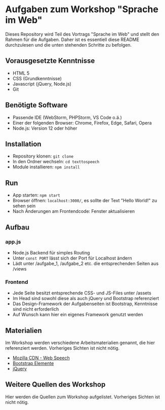 # Aufgaben zum Workshop "Sprache im Web"

Dieses Repository wird Teil des Vortrags "Sprache im Web" und stellt den Rahmen für die Aufgaben. Daher ist es essentiell diese README durchzulesen und die unten stehenden Schritte zu befolgen.

## Vorausgesetzte Kenntnisse
* HTML 5
* CSS (Grundkenntnisse)
* Javascript (jQuery, Node.js)
* Git

## Benötigte Software
* Passende IDE (WebStorm, PHPStorm, VS Code o.ä.)
* Einer der folgenden Browser: Chrome, Firefox, Edge, Safari, Opera
* Node.js: Version 12 oder höher

## Installation
* Repository klonen: `git clone`
* In den Ordner wechseln: `cd texttospeech`
* Module installieren: `npm install`

## Run
* App starten: `npm start`
* Browser öffnen: `localhost:3000/`, es sollte der Text "Hello World!" zu sehen sein
* Nach Änderungen am Frontendcode: Fenster aktualisieren

## Aufbau
### app.js
* Node.js Backend für simples Routing
* Unter `const PORT` lässt sich der Port für Localhost ändern
* Lädt unter /aufgabe_1, /aufgabe_2 etc. die entsprechenden Seiten aus /views

### Frontend
* Jede Seite besitzt entsprechende CSS- und JS-Files unter /assets
* Im Head sind sowohl diese als auch jQuery und Bootstrap referenziert
* Das Design-Framework der Aufgabenseiten ist Bootstrap, Kenntnisse sind nicht erforderlich
* Auf Wunsch kann hier ein eigenes Framework genutzt werden

## Materialien
Im Workshop werden verschiedene Arbeitsmaterialien genannt, die hier referenziert werden. Vorheriges Sichten ist nicht nötig.

* [Mozilla CDN - Web Speech](https://developer.mozilla.org/en-US/docs/Web/API/Web_Speech_API)
* [Bootstrap Elemente](https://getbootstrap.com/docs/4.4/components/alerts/)
* [jQuery](https://api.jquery.com/)

## Weitere Quellen des Workshop
Hier werden die Quellen zum Workshop aufgelistet. Vorheriges Sichten ist nicht nötig.

